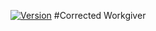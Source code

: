 [![Version](https://img.shields.io/badge/Rimworld-A17-green.svg)](http://rimworldgame.com/)
#Corrected Workgiver
